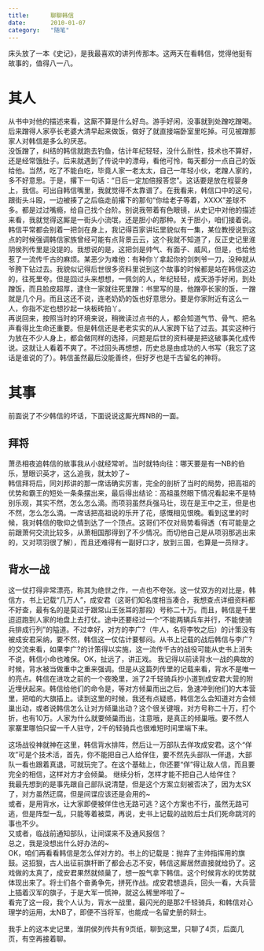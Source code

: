 ```yaml
---
title:      聊聊韩信
date:       2010-01-07
category:   "随笔"
---
```


床头放了一本《史记》，是我最喜欢的讲列传那本。这两天在看韩信，觉得他挺有故事的，值得八一八。

# 其人

从书中对他的描述来看，这厮不算是什么好鸟。游手好闲，没事就到处蹭吃蹭喝。后来蹭得人家亭长老婆大清早起来做饭，做好了就直接端卧室里吃掉。可见被蹭那家人对韩信是多么的厌恶。  
没饭蹭了，纠结的韩信就跑去钓鱼，估计年纪轻轻，没什么耐性，技术也不算好，还是经常饿肚子。后来就遇到了传说中的漂母，看他可怜，每天都分一点自己的饭给他。当然，吃了不能白吃，毕竟人家一老太太，自己一年轻小伙，老蹭人家的，多不好意思。于是，撂下一句话：“日后一定加倍报答您”。这话要是放在程婴身上，我信。可出自韩信嘴里，我就觉得不太靠谱了。在我看来，韩信口中的这句，跟街头斗殴，一边被揍了之后临走前撂下的那句“你给老子等着，XXXX”差球不多。都是过过嘴瘾，给自己找个台阶。别说我带着有色眼镜，从史记中对他的描述来看，我就觉得这厮是一街头小流氓，还是胆小的那种。关于胆小，咱们接着说。  
韩信平常都会别着一把剑在身上，我记得百家讲坛里貌似有一集，某位教授说到这点的时候强调韩信家族曾经可能有点背景云云，这个我就不知道了，反正史记里淮阴侯列传里是没提的。我想说的是，这把剑是帅气、有面子、威风，但是，也给他惹了一流传千古的麻烦。某恶少为难他：有种你丫拿起你的剑刺爷一刀，没种就从爷胯下钻过去。我貌似记得后世很多资料里说到这个故事的时候都是站在韩信这边的，往死里夸。但是回过头来想想，一佩剑的人，年纪轻轻，成天游手好闲，到处蹭饭，而且脸皮超厚，逮住一家就往死里蹭：书里写的是，他蹭亭长家的饭，一蹭就是几个月。而且这还不说，连老奶奶的饭也好意思分。要是你家附近有这么一人，你指不定也想抄起一块板砖拍丫。  
再说回来，按照当时的环境来说，稍微读过点书的人，都会知道气节、骨气、把名声看得比生命还重要。但是韩信还是老老实实的从人家跨下钻了过去。其实这种行为放在不少人身上，都会做同样的选择，问题是后世的资料硬是把这破事美化成传说。这就让人看着不爽了。不过回头再想想，历史总是由成功的人书写（我忘了这话是谁说的了）。韩信虽然最后没能善终，但好歹也是千古留名的神将。

# 其事

前面说了不少韩信的坏话，下面说说这厮光辉NB的一面。

## 拜将

萧丞相夜追韩信的故事我从小就经常听。当时就特向往：哪天要是有一NB的伯乐，慧眼识英才，这么追我，就太妙了~  
韩信拜将后，同刘邦讲的那一席话确实厉害，完全的剖析了当时的局势，把高祖的优势和霸王的短处一条条摆出来，最后得出结论：高祖虽然眼下情况看起来不是特别乐观，其实不然，怎么怎么滴。而项羽虽然兵强马壮，现在是王中之王，但是也不然，怎么怎么滴。一席话把高祖说的乐开了花，感慨相见恨晚。看到这里的时候，我对韩信的敬仰之情到达了一个顶点。这哥们不仅对局势看得透（有可能是之前跟萧何交流比较多，从萧相国那得到了不少情况。而切他自己是从项羽那逃出来的，又对项羽很了解），而且还难得有一副好口才，放到三国，也算是一员辩才。  

## 背水一战

这一仗打得非常漂亮，称其为绝世之作，一点也不夸张。这一仗双方的对比是，韩信方，书上记载“几万人”，成安君（这哥们知名度相当凑合，我想查点详细资料都不好查，最有名的是莫过于跟常山王张耳的那段）号称二十万。而且，韩信是千里迢迢跑到人家的地盘上去打仗。途中还要经过一个“不能两辆兵车并行，不能使骑兵排成行列”的隘道。不过幸好，对方的李广?（牛人，名将李牧之后）的计策没有被成安君采纳，要不然，韩信这一仗估计要郁闷。从书上记载的战后韩信与李广?的交流来看，如果李广?的计策得以实施，这一流传千古的战役可能从史书上消失不说，韩信小命也难保。OK，扯远了，讲正戏。
我记得以前读背水一战的典故的时候，背水被当做重中之重来强调。但是从这篇列传里的记载来看，背水不是唯一的亮点。韩信在进攻之前的一个夜晚里，派了2千轻骑兵抄小道到成安君大营的附近埋伏起来。韩信给他们的命令是，等对方倾巢而出之后，急速冲到他们的大本营里，把咱的大旗插上。读到这里的时候，我还有点疑惑，韩信怎么会知道对方会倾巢出动，或者说韩信怎么让对方倾巢出动？这个很关键哦，对方号称二十万，打个折，也有10万。人家为什么就要倾巢而出，注意哦，是真正的倾巢哦。要不然人家寨里哪怕只留一千人驻守，2千的轻骑兵也很难短时间里端下来。

这场战役神就神在这里，韩信背水排阵，然后让一万部队去佯攻成安君。这个“佯攻”可是个技术活，首先，你不能把自己人给佯住，要不然先头部队一佯退，大部队一看也跟着真退，可就玩完了。在这个基础上，你还要“佯”得让敌人信，而且要完全的相信，这样对方才会倾巢。
继续分析，怎样才能不把自己人给佯住？  
我最先想到的是事先跟自己部队说清楚，但是这个方案立刻被否决了，因为太SX了，对方虽然迂腐，但是间谍应该还是会用的~   
或者，是用背水，让大家即便被佯住也无路可逃？这个方案也不行，虽然无路可逃，但是阵型一乱，只能等着被菜，再说，史书上记载的战败后士兵们死命跳河的事也不少。  
又或者，临战前通知部队，让间谍来不及通风报信？  
总之，我是没想出什么好办法的~  
OK，咱们再看看韩信是怎么佯对方的。书上的记载是：抛弃了主帅指挥用的旗鼓。这招狠，古人出征前旗杆断了都会忐忑不安，韩信这厮居然直接就给扔了。这戏做的太真了，成安君果然就倾巢了，想一股气拿下韩信。这个时候背水的优势就体现出来了。将士们各个奋勇争先，拼死作战。成安君想退兵，回头一看，大兵营上插着汉军的旗子，于是大军一慌神，就这么稀里哗啦了~  
看完了这一段，我个人认为，背水一战里，最闪光的是那2千轻骑兵，和韩信对心理学的运用，太NB了，即便不当将军，也能成一名留史册的辩士。

我手上的这本史记里，淮阴侯列传共有9页纸，聊到这里，只聊了4页，后面几页，有空再接着聊。
